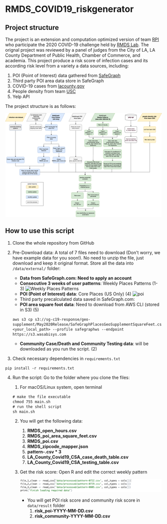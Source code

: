 # RMDS_COVID19_riskgenerator
## Project structure
The project is an extension and computation optimized version of team [RPI](https://github.com/Yueyang-Li-Elfa/Risk-Score-RPI-Solver) who participate the 2020 COVID-19 challenge held by [RMDS Lab](https://grmds.org/2020challenge). The orignal project was reviewed by a panel of judges from the City of LA, LA County Department of Public Health, Chamber of Commerce, and academia. This project produce a risk score of infection cases and its according risk level from a variety a data sources, including:
1. POI (Point of Interest) data gathered from [SafeGraph](https://www.safegraph.com/)
2. Third party POI area data store in SafeGraph
3. COVID-19 cases from [lacounty.gov](http://dashboard.publichealth.lacounty.gov/covid19_surveillance_dashboard)
4. People density from team [USC](https://github.com/ANRGUSC/covid19_risk_estimation)
5. Yelp API

The project structure is as follows:

![RPI_RiskScore_FlowChart](data/internal/image/RPI_RiskScore_FlowChart.png)

## How to use this script
1. Clone the whole repository from GitHub

2. Pre-Download data:
A total of 7 files need to download (Don't worry, we have example data for you soon!). No need to unzip the file, just download and keep it original format. Store all the data into `/data/external/` folder:

    * **Data from SafeGraph.com: Need to apply an account**
    * **Consecutive 3 weeks of user patterns**: Weekly Places Patterns (1-3)
    ![Weekly Places Patterns](data/internal/image/weekly.png)
    * **POI (Point of Interest) data**: Core Places (US Only) (4)
    ![poi](data/internal/image/poi.png) 
    * Third party precalculated data saved in SafeGraph.com:
    * **POI area square foot data**: Need to download from AWS CLI (stored in S3) (5)
    ```
    aws s3 cp s3://sg-c19-response/geo-supplement/May2020Release/SafeGraphPlacesGeoSupplementSquareFeet.csv.gz <your_local_path> --profile safegraphws --endpoint https://s3.wasabisys.com
    ```
    * **Community Case/Death and Community Testing data**: will be downloaded as you run the script. (2)

3. Check necessary dependencies in `requirements.txt` 
```
pip install -r requirements.txt
```
4. Run the script:
Go to the folder where you clone the files:

    1. For macOS/Linux system, open terminal

    ```shell
    # make the file executable
    chmod 755 main.sh
    # run the shell script
    sh main.sh
    ```

    2. You will get the following data:

        1. **RMDS_open_hours.csv**
        2. **RMDS_poi_area_square_feet.csv**
        3. **RMDS_poi.csv**
        4. **RMDS_zipcode_mapper.json**
        5. **pattern-<date>.csv * 3**
        6. **LA_County_Covid19_CSA_case_death_table.csv**
        7. **LA_County_Covid19_CSA_testing_table.csv**
        
    3. Get the risk score: Open R and edit the correct weekly pattern

        ![R_script](data/internal/image/R_script_shot.png)
        * You will get POI risk score and community risk score in `data/result` folder
            1. **risk_poi-YYYY-MM-DD.csv**
            2. **risk_community-YYYY-MM-DD.csv**

